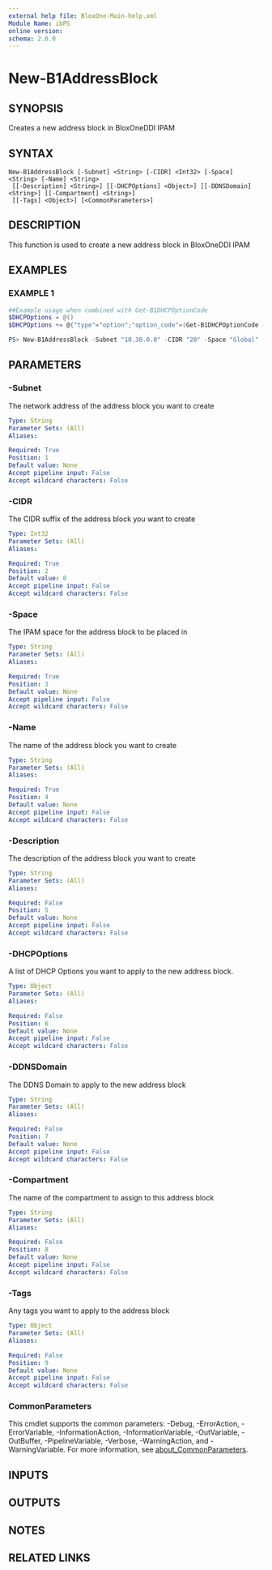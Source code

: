 ```yaml
---
external help file: BloxOne-Main-help.xml
Module Name: ibPS
online version:
schema: 2.0.0
---
```


# New-B1AddressBlock

## SYNOPSIS
Creates a new address block in BloxOneDDI IPAM

## SYNTAX

```
New-B1AddressBlock [-Subnet] <String> [-CIDR] <Int32> [-Space] <String> [-Name] <String>
 [[-Description] <String>] [[-DHCPOptions] <Object>] [[-DDNSDomain] <String>] [[-Compartment] <String>]
 [[-Tags] <Object>] [<CommonParameters>]
```

## DESCRIPTION
This function is used to create a new address block in BloxOneDDI IPAM

## EXAMPLES

### EXAMPLE 1
```powershell
##Example usage when combined with Get-B1DHCPOptionCode
$DHCPOptions = @()
$DHCPOptions += @{"type"="option";"option_code"=(Get-B1DHCPOptionCode -Name "routers").id;"option_value"="10.10.100.1";}

PS> New-B1AddressBlock -Subnet "10.30.0.0" -CIDR "20" -Space "Global" -Name "My Subnet" -Description "My Production Subnet" -DHCPOptions $DHCPOptions
```

## PARAMETERS

### -Subnet
The network address of the address block you want to create

```yaml
Type: String
Parameter Sets: (All)
Aliases:

Required: True
Position: 1
Default value: None
Accept pipeline input: False
Accept wildcard characters: False
```

### -CIDR
The CIDR suffix of the address block you want to create

```yaml
Type: Int32
Parameter Sets: (All)
Aliases:

Required: True
Position: 2
Default value: 0
Accept pipeline input: False
Accept wildcard characters: False
```

### -Space
The IPAM space for the address block to be placed in

```yaml
Type: String
Parameter Sets: (All)
Aliases:

Required: True
Position: 3
Default value: None
Accept pipeline input: False
Accept wildcard characters: False
```

### -Name
The name of the address block you want to create

```yaml
Type: String
Parameter Sets: (All)
Aliases:

Required: True
Position: 4
Default value: None
Accept pipeline input: False
Accept wildcard characters: False
```

### -Description
The description of the address block you want to create

```yaml
Type: String
Parameter Sets: (All)
Aliases:

Required: False
Position: 5
Default value: None
Accept pipeline input: False
Accept wildcard characters: False
```

### -DHCPOptions
A list of DHCP Options you want to apply to the new address block.

```yaml
Type: Object
Parameter Sets: (All)
Aliases:

Required: False
Position: 6
Default value: None
Accept pipeline input: False
Accept wildcard characters: False
```

### -DDNSDomain
The DDNS Domain to apply to the new address block

```yaml
Type: String
Parameter Sets: (All)
Aliases:

Required: False
Position: 7
Default value: None
Accept pipeline input: False
Accept wildcard characters: False
```

### -Compartment
The name of the compartment to assign to this address block

```yaml
Type: String
Parameter Sets: (All)
Aliases:

Required: False
Position: 8
Default value: None
Accept pipeline input: False
Accept wildcard characters: False
```

### -Tags
Any tags you want to apply to the address block

```yaml
Type: Object
Parameter Sets: (All)
Aliases:

Required: False
Position: 9
Default value: None
Accept pipeline input: False
Accept wildcard characters: False
```

### CommonParameters
This cmdlet supports the common parameters: -Debug, -ErrorAction, -ErrorVariable, -InformationAction, -InformationVariable, -OutVariable, -OutBuffer, -PipelineVariable, -Verbose, -WarningAction, and -WarningVariable. For more information, see [about_CommonParameters](http://go.microsoft.com/fwlink/?LinkID=113216).

## INPUTS

## OUTPUTS

## NOTES

## RELATED LINKS
